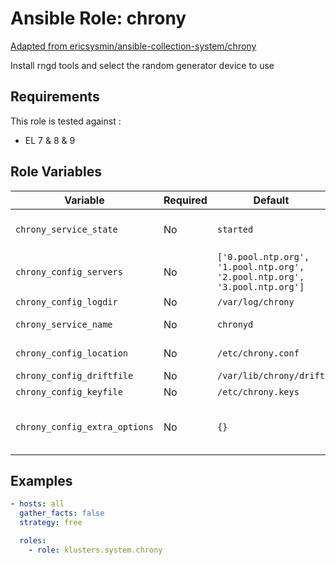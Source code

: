 Ansible Role: chrony
==================

[Adapted from ericsysmin/ansible-collection-system/chrony](https://github.com/ericsysmin/ansible-collection-system)

Install rngd tools and select the random generator device to use

## Requirements

This role is tested against :
  - EL 7 & 8 & 9

## Role Variables

| Variable                 | Required | Default                                                                  | Comments                                        |
| ------------------------ | -------- | ------------------------------------------------------------------------ | ----------------------------------------------- |
| `chrony_service_state`       | No       | `started`                                                                | Chronyd wanted service state         |
| `chrony_config_servers`       | No       | `['0.pool.ntp.org', '1.pool.ntp.org', '2.pool.ntp.org', '3.pool.ntp.org']` | List of NTP servers to use         |
| `chrony_config_logdir`       | No       | `/var/log/chrony` | Log directory         |
| `chrony_service_name`       | No       | `chronyd` | Service name         |
| `chrony_config_location`       | No       | `/etc/chrony.conf` | Configuration file path         |
| `chrony_config_driftfile`       | No       | `/var/lib/chrony/drift` | Drift file path         |
| `chrony_config_keyfile`       | No       | `/etc/chrony.keys` | Keys path         |
| `chrony_config_extra_options`       | No       | `{}` | Any extra options supported by Chrony         |

## Examples

```yaml
- hosts: all
  gather_facts: false
  strategy: free

  roles:
    - role: klusters.system.chrony
```